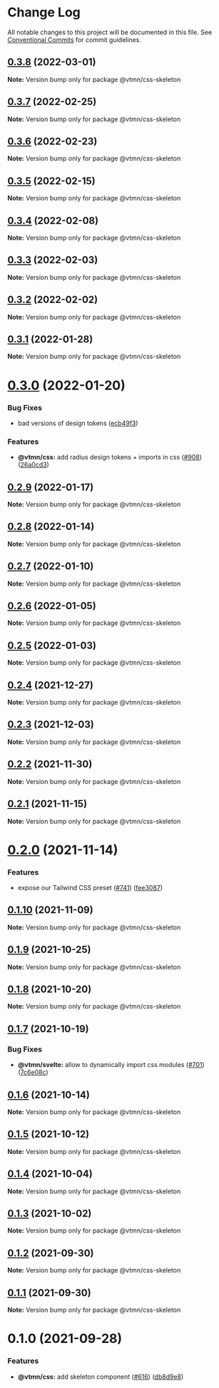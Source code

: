 # Change Log

All notable changes to this project will be documented in this file.
See [Conventional Commits](https://conventionalcommits.org) for commit guidelines.

## [0.3.8](https://github.com/Decathlon/vitamin-web/compare/@vtmn/css-skeleton@0.3.7...@vtmn/css-skeleton@0.3.8) (2022-03-01)

**Note:** Version bump only for package @vtmn/css-skeleton





## [0.3.7](https://github.com/Decathlon/vitamin-web/compare/@vtmn/css-skeleton@0.3.6...@vtmn/css-skeleton@0.3.7) (2022-02-25)

**Note:** Version bump only for package @vtmn/css-skeleton





## [0.3.6](https://github.com/Decathlon/vitamin-web/compare/@vtmn/css-skeleton@0.3.5...@vtmn/css-skeleton@0.3.6) (2022-02-23)

**Note:** Version bump only for package @vtmn/css-skeleton





## [0.3.5](https://github.com/Decathlon/vitamin-web/compare/@vtmn/css-skeleton@0.3.4...@vtmn/css-skeleton@0.3.5) (2022-02-15)

**Note:** Version bump only for package @vtmn/css-skeleton





## [0.3.4](https://github.com/Decathlon/vitamin-web/compare/@vtmn/css-skeleton@0.3.3...@vtmn/css-skeleton@0.3.4) (2022-02-08)

**Note:** Version bump only for package @vtmn/css-skeleton





## [0.3.3](https://github.com/Decathlon/vitamin-web/compare/@vtmn/css-skeleton@0.3.2...@vtmn/css-skeleton@0.3.3) (2022-02-03)

**Note:** Version bump only for package @vtmn/css-skeleton





## [0.3.2](https://github.com/Decathlon/vitamin-web/compare/@vtmn/css-skeleton@0.3.1...@vtmn/css-skeleton@0.3.2) (2022-02-02)

**Note:** Version bump only for package @vtmn/css-skeleton





## [0.3.1](https://github.com/Decathlon/vitamin-web/compare/@vtmn/css-skeleton@0.3.0...@vtmn/css-skeleton@0.3.1) (2022-01-28)

**Note:** Version bump only for package @vtmn/css-skeleton





# [0.3.0](https://github.com/Decathlon/vitamin-web/compare/@vtmn/css-skeleton@0.2.9...@vtmn/css-skeleton@0.3.0) (2022-01-20)


### Bug Fixes

* bad versions of design tokens ([ecb49f3](https://github.com/Decathlon/vitamin-web/commit/ecb49f3d1e672cb3ba78c23dc64fd899ea4a08c1))


### Features

* **@vtmn/css:** add radius design tokens + imports in css ([#908](https://github.com/Decathlon/vitamin-web/issues/908)) ([26a0cd3](https://github.com/Decathlon/vitamin-web/commit/26a0cd3809792e9ea127bfaa8aa66ed3bd276990))





## [0.2.9](https://github.com/Decathlon/vitamin-web/compare/@vtmn/css-skeleton@0.2.8...@vtmn/css-skeleton@0.2.9) (2022-01-17)

**Note:** Version bump only for package @vtmn/css-skeleton





## [0.2.8](https://github.com/Decathlon/vitamin-web/compare/@vtmn/css-skeleton@0.2.7...@vtmn/css-skeleton@0.2.8) (2022-01-14)

**Note:** Version bump only for package @vtmn/css-skeleton





## [0.2.7](https://github.com/Decathlon/vitamin-web/compare/@vtmn/css-skeleton@0.2.6...@vtmn/css-skeleton@0.2.7) (2022-01-10)

**Note:** Version bump only for package @vtmn/css-skeleton





## [0.2.6](https://github.com/Decathlon/vitamin-web/compare/@vtmn/css-skeleton@0.2.5...@vtmn/css-skeleton@0.2.6) (2022-01-05)

**Note:** Version bump only for package @vtmn/css-skeleton





## [0.2.5](https://github.com/Decathlon/vitamin-web/compare/@vtmn/css-skeleton@0.2.4...@vtmn/css-skeleton@0.2.5) (2022-01-03)

**Note:** Version bump only for package @vtmn/css-skeleton





## [0.2.4](https://github.com/Decathlon/vitamin-web/compare/@vtmn/css-skeleton@0.2.3...@vtmn/css-skeleton@0.2.4) (2021-12-27)

**Note:** Version bump only for package @vtmn/css-skeleton





## [0.2.3](https://github.com/Decathlon/vitamin-web/compare/@vtmn/css-skeleton@0.2.2...@vtmn/css-skeleton@0.2.3) (2021-12-03)

**Note:** Version bump only for package @vtmn/css-skeleton





## [0.2.2](https://github.com/Decathlon/vitamin-web/compare/@vtmn/css-skeleton@0.2.1...@vtmn/css-skeleton@0.2.2) (2021-11-30)

**Note:** Version bump only for package @vtmn/css-skeleton





## [0.2.1](https://github.com/Decathlon/vitamin-web/compare/@vtmn/css-skeleton@0.2.0...@vtmn/css-skeleton@0.2.1) (2021-11-15)

**Note:** Version bump only for package @vtmn/css-skeleton





# [0.2.0](https://github.com/Decathlon/vitamin-web/compare/@vtmn/css-skeleton@0.1.10...@vtmn/css-skeleton@0.2.0) (2021-11-14)


### Features

* expose our Tailwind CSS preset ([#741](https://github.com/Decathlon/vitamin-web/issues/741)) ([fee3087](https://github.com/Decathlon/vitamin-web/commit/fee308730bd4978fecdcfdf4bc3d8b9ef95e5739))





## [0.1.10](https://github.com/Decathlon/vitamin-web/compare/@vtmn/css-skeleton@0.1.9...@vtmn/css-skeleton@0.1.10) (2021-11-09)

**Note:** Version bump only for package @vtmn/css-skeleton





## [0.1.9](https://github.com/Decathlon/vitamin-web/compare/@vtmn/css-skeleton@0.1.8...@vtmn/css-skeleton@0.1.9) (2021-10-25)

**Note:** Version bump only for package @vtmn/css-skeleton





## [0.1.8](https://github.com/Decathlon/vitamin-web/compare/@vtmn/css-skeleton@0.1.7...@vtmn/css-skeleton@0.1.8) (2021-10-20)

**Note:** Version bump only for package @vtmn/css-skeleton





## [0.1.7](https://github.com/Decathlon/vitamin-web/compare/@vtmn/css-skeleton@0.1.6...@vtmn/css-skeleton@0.1.7) (2021-10-19)


### Bug Fixes

* **@vtmn/svelte:** allow to dynamically import css modules ([#701](https://github.com/Decathlon/vitamin-web/issues/701)) ([7c6e08c](https://github.com/Decathlon/vitamin-web/commit/7c6e08c4f76aa32fe92f91d7979df73796ff66e7))





## [0.1.6](https://github.com/Decathlon/vitamin-web/compare/@vtmn/css-skeleton@0.1.5...@vtmn/css-skeleton@0.1.6) (2021-10-14)

**Note:** Version bump only for package @vtmn/css-skeleton





## [0.1.5](https://github.com/Decathlon/vitamin-web/compare/@vtmn/css-skeleton@0.1.4...@vtmn/css-skeleton@0.1.5) (2021-10-12)

**Note:** Version bump only for package @vtmn/css-skeleton





## [0.1.4](https://github.com/Decathlon/vitamin-web/compare/@vtmn/css-skeleton@0.1.3...@vtmn/css-skeleton@0.1.4) (2021-10-04)

**Note:** Version bump only for package @vtmn/css-skeleton





## [0.1.3](https://github.com/Decathlon/vitamin-web/compare/@vtmn/css-skeleton@0.1.2...@vtmn/css-skeleton@0.1.3) (2021-10-02)

**Note:** Version bump only for package @vtmn/css-skeleton





## [0.1.2](https://github.com/Decathlon/vitamin-web/compare/@vtmn/css-skeleton@0.1.1...@vtmn/css-skeleton@0.1.2) (2021-09-30)

**Note:** Version bump only for package @vtmn/css-skeleton





## [0.1.1](https://github.com/Decathlon/vitamin-web/compare/@vtmn/css-skeleton@0.1.0...@vtmn/css-skeleton@0.1.1) (2021-09-30)

**Note:** Version bump only for package @vtmn/css-skeleton





# 0.1.0 (2021-09-28)


### Features

* **@vtmn/css:** add skeleton component ([#616](https://github.com/Decathlon/vitamin-web/issues/616)) ([db8d9e8](https://github.com/Decathlon/vitamin-web/commit/db8d9e80eeb56aac8b3b5584b421244eb8588537))

